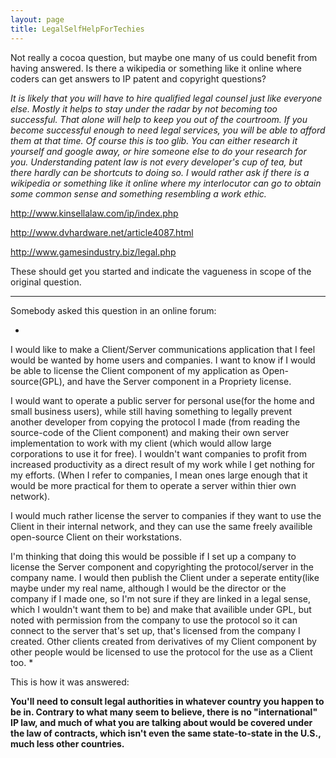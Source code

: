 ```yaml
---
layout: page
title: LegalSelfHelpForTechies
---
```


Not really a cocoa question, but maybe one many of us could benefit from having answered.  Is there a wikipedia or something like it online where coders can get answers to IP patent and copyright questions?

*It is likely that you will have to hire qualified legal counsel just like everyone else. Mostly it helps to stay under the radar by not becoming too successful. That alone will help to keep you out of the courtroom. If you become successful enough to need legal services, you will be able to afford them at that time. Of course this is too glib. You can either research it yourself and google away, or hire someone else to do your research for you. Understanding patent law is not every developer's cup of tea, but there hardly can be shortcuts to doing so. I would rather ask if there is a wikipedia or something like it online where my interlocutor can go to obtain some common sense and something resembling a work ethic.*

http://www.kinsellalaw.com/ip/index.php

http://www.dvhardware.net/article4087.html

http://www.gamesindustry.biz/legal.php

These should get you started and indicate the vagueness in scope of the original question.

----

Somebody asked this question in an online forum:

*
I would like to make a Client/Server communications application that I feel would be wanted by home users and companies. I want to know if I would be able to license the Client component of my application as Open-source(GPL), and have the Server component in a Propriety license.

I would want to operate a public server for personal use(for the home and small business users), while still having something to legally prevent another developer from copying the protocol I made (from reading the source-code of the Client component) and making their own server implementation to work with my client (which would allow large corporations to use it for free). I wouldn't want companies to profit from increased productivity as a direct result of my work while I get nothing for my efforts. (When I refer to companies, I mean ones large enough that it would be more practical for them to operate a server within thier own network).

I would much rather license the server to companies if they want to use the Client in their internal network, and they can use the same freely availible open-source Client on their workstations.

I'm thinking that doing this would be possible if I set up a company to license the Server component and copyrighting the protocol/server in the company name. I would then publish the Client under a seperate entity(like maybe under my real name, although I would be the director or the company if I made one, so I'm not sure if they are linked in a legal sense, which I wouldn't want them to be) and make that availible under GPL, but noted with permission from the company to use the protocol so it can connect to the server that's set up, that's licensed from the company I created. Other clients created from derivatives of my Client component by other people would be licensed to use the protocol for the use as a Client too.
*

This is how it was answered:

**You'll need to consult legal authorities in whatever country you happen to be in. Contrary to what many seem to believe, there is no "international" IP law, and much of what you are talking about would be covered under the law of contracts, which isn't even the same state-to-state in the U.S., much less other countries.**


